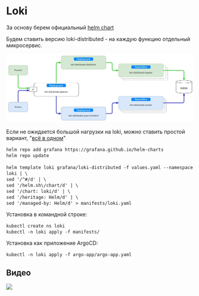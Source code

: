 # Loki

За основу берем официальный [helm chart](https://github.com/grafana/helm-charts/tree/main/charts/loki-distributed)

Будем ставить версию loki-distributed - на каждую функцию отдельный микросервис.

![](images/sh_1.jpg)

Если не ожидается большой нагрузки на loki, можно ставить простой вариант, 
"[всё в одном](https://github.com/grafana/helm-charts/tree/main/charts/loki)"

    helm repo add grafana https://grafana.github.io/helm-charts
    helm repo update

    helm template loki grafana/loki-distributed -f values.yaml --namespace loki | \
    sed '/^#/d' | \
    sed '/helm.sh\/chart/d' | \
    sed '/chart: loki/d' | \
    sed '/heritage: Helm/d' | \
    sed '/managed-by: Helm/d' > manifests/loki.yaml

Установка в командной строке:

    kubectl create ns loki
    kubectl -n loki apply -f manifests/

Установка как приложение ArgoCD:

    kubectl -n loki apply -f argo-app/argo-app.yaml

## Видео

[<img src="https://img.youtube.com/vi/Ohta2szC4RM/maxresdefault.jpg" width="50%">](https://youtu.be/Ohta2szC4RM)
